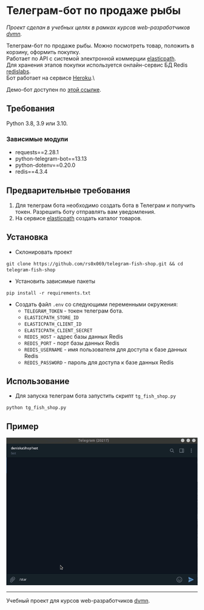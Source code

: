 # Телеграм-бот по продаже рыбы

*Проект сделан в учебных целях в рамках курсов web-разработчиков [dvmn](https://dvmn.org).*

Телеграм-бот по продаже рыбы. Можно посмотреть товар, положить в корзину, оформить покупку.\
Работает по API с системой электронной коммерции [elasticpath](https://www.elasticpath.com/).\
Для хранения этапов покупки используется онлайн-сервис БД Redis [redislabs](https://redislabs.com/).\
Бот работает на сервисе [Heroku](https://heroku.com/).\

Демо-бот доступен по [этой ссылке](https://t.me/rs0x069_fish_shop_bot).

## Требования
Python 3.8, 3.9 или 3.10.

### Зависимые модули
* requests==2.28.1
* python-telegram-bot==13.13
* python-dotenv==0.20.0
* redis==4.3.4

## Предварительные требования
1. Для телеграм бота необходимо создать бота в Телеграм и получить токен. Разрешить боту отправлять вам уведомления.
2. На сервисе [elasticpath](https://www.elasticpath.com/) создать каталог товаров.

## Установка
* Склонировать проект
```commandline
git clone https://github.com/rs0x069/telegram-fish-shop.git && cd telegram-fish-shop
```
* Установить зависимые пакеты
```commandline
pip install -r requirements.txt
```
* Создать файл `.env` со следующими переменными окружения:
  + `TELEGRAM_TOKEN` - токен телеграм бота.
  + `ELASTICPATH_STORE_ID`
  + `ELASTICPATH_CLIENT_ID`
  + `ELASTICPATH_CLIENT_SECRET`
  + `REDIS_HOST` - адрес базы данных Redis
  + `REDIS_PORT` - порт базы данных Redis
  + `REDIS_USERNAME` - имя пользователя для доступа к базе данных Redis
  + `REDIS_PASSWORD` - пароль для доступа к базе данных Redis

## Использование
* Для запуска телеграм бота запустить скрипт `tg_fish_shop.py`
```commandline
python tg_fish_shop.py
```

## Пример
![Пример результата для Telegram](https://raw.githubusercontent.com/rs0x069/telegram-fish-shop/main/.github/images/fish-shop.gif)

***
Учебный проект для курсов web-разработчиков [dvmn](https://dvmn.org). 